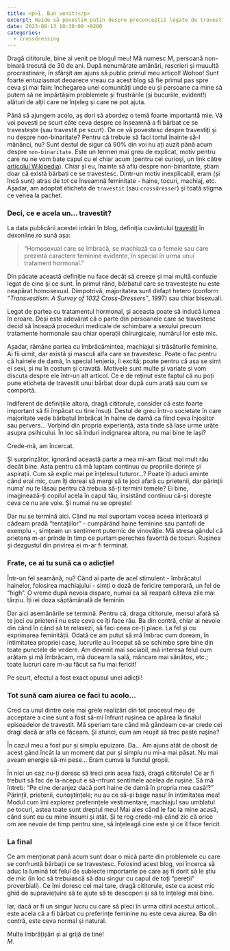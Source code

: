 ```yaml
---
title: <p>1. Bun venit!</p>
excerpt: Haide să povestim puțin despre preconcepții legate de travestiți.
date: 2023-08-13 10:30:00 +0200
categories:
  - crossdressing
---
```

Dragă cititorule, bine ai venit pe blogul meu! Mă numesc M, persoană non-binară trecută de 30 de ani. După nenumărate amânări, rescrieri și muuultă procrastinare, în sfârșit am ajuns să public primul meu articol! Wohoo! Sunt foarte entuziasmat deoarece vreau ca acest blog să fie primul pas spre ceva și mai fain: închegarea unei comunități unde eu și persoane ca mine să putem să ne împărtășim problemele și frustrările (și bucuriile, evident!) alături de alții care ne înțeleg și care ne pot ajuta.

Până să ajungem acolo, aș dori să abordez o temă foarte importantă mie. Vă voi povesti pe scurt câte ceva despre ce înseamnă a fi bărbat ce se travestește (sau travestit pe scurt). De ce vă povestesc despre travestiți și nu despre non-binaritate? Pentru că trebuie să faci tortul înainte să-l mănânci, nu? Sunt destul de sigur că 90% din voi nu ați auzit până acum despre `non-binaritate`. Este un termen mai greu de explicat, motiv pentru care nu ne vom bate capul cu el chiar acum (pentru cei curioși, un link către [articolul Wikipedia][nb_wiki_ro]). Chiar și eu, înainte să aflu despre non-binaritate, știam doar că există bărbați ce se travestesc. Dintr-un motiv inexplicabil, eram (și încă sunt) atras de tot ce înseamnă feminitate - haine, tocuri, machiaj, etc. Așadar, am adoptat eticheta de `travestit` (sau `crossdresser`) și toată stigma ce venea la pachet.

### Deci, ce e acela un... travestit?

La data publicării acestei intrări în blog, definiția cuvântului [travestit][travestit_dex] în dexonline.ro sună așa:

> “Homosexual care se îmbracă, se machiază ca o femeie sau care prezintă caractere feminine evidente, în special în urma unui tratament hormonal.”

Din păcate această definiție nu face decât să creeze și mai multă confuzie legat de cine și ce sunt. În primul rând, bărbatul care se travestește nu este neapărat homosexual. Dimpotrivă, majoritatea sunt defapt hetero (conform <em>“Transvestism: A Survey of 1032 Cross-Dressers”</em>, 1997) sau chiar bisexuali.

Legat de partea cu tratamentul hormonal, și aceasta poate să inducă lumea în eroare. Deși este adevărat că o parte din persoanele care se travestesc decid să înceapă proceduri medicale de schimbare a sexului precum tratamente hormonale sau chiar operații chirurgicale, numărul lor este mic.

Așadar, rămâne partea cu îmbrăcămintea, machiajul și trăsăturile feminine. Ai fii uimit, dar există și masculi alfa care se travestesc. Poate o fac pentru că hainele de damă, în special lenjeria, îi excită; poate pentru că așa se simt ei sexi, și nu în costum și cravată. Motivele sunt multe și variate și vom discuta despre ele într-un alt articol. Ce e de reținut este faptul că nu poți pune eticheta de travestit unui bărbat doar după cum arată sau cum se comportă.

Indiferent de definițiile altora, dragă cititorule, consider că este foarte important să fii împăcat cu tine însuți. Destul de greu într-o societate în care majoritate vede bărbatul îmbrăcat în haine de damă ca fiind ceva înjositor sau pervers… Vorbind din propria experiență, asta tinde să lase urme urâte asupra psihicului. În loc să înduri indignarea altora, nu mai bine te lași?

Crede-mă, am încercat.

Și surprinzător, ignorând această parte a mea mi-am făcut mai mult rău decât bine. Asta pentru că mă luptam continuu cu propriile dorințe și aspirații. Cum să explic mai pe înțelesul tuturor…? Poate îți aduci aminte când erai mic, cum îți doreai să mergi să te joci afară cu prietenii, dar părinții numa’ nu te lăsau pentru că trebuia să-ți termini temele? Ei bine, imaginează-ți copilul acela în capul tău, insistând continuu că-și dorește ceva ce nu are voie. Și numai nu se oprește!

Dar nu se termină aici. Când nu mai suportam vocea aceea interioară și cădeam pradă “tentațiilor” - cumpărând haine feminine sau pantofi de exemplu -, simțeam un sentiment puternic de vinovăție. Mă stresa gândul că prietena m-ar prinde în timp ce purtam perechea favorită de tocuri. Rușinea și dezgustul din privirea ei m-ar fi terminat.

### Frate, ce ai tu sună ca o adicție!

Într-un fel seamănă, nu? Când ai parte de acel stimulent - îmbrăcatul hainelor, folosirea machiajului - simți o doză de fericire temporară, un fel de “high”. O vreme după nevoia dispare, numai ca să reapară câteva zile mai târziu. Îți iei doza săptămânală de feminin.

Dar aici asemănările se termină. Pentru că, draga cititorule, mersul afară să te joci cu prietenii nu este ceva ce îți face rău. Ba din contră, chiar ai nevoie din când în când să te relaxezi, să faci ceea ce-ți place. La fel și cu exprimarea feminității. Odată ce am putut să mă îmbrac cum doream, în intimitatea propriei case, lucrurile au început să se schimbe spre bine din toate punctele de vedere. Am devenit mai sociabil, mă interesa felul cum arătam și mă îmbrăcam, mă duceam la sală, mâncam mai sănătos, etc.; toate lucruri care m-au făcut sa fiu mai fericit!

Pe scurt, efectul a fost exact opusul unei adicții!

### Tot sună cam aiurea ce faci tu acolo…

Cred ca unul dintre cele mai grele realizări din tot procesul meu de acceptare a cine sunt a fost să-mi înfrunt rușinea ce apărea la finalul episoadelor de travestit. Mă speriam tare când mă gândeam ce-ar crede cei dragi dacă ar afla ce făceam. Și atunci, cum am reușit să trec peste rușine?

În cazul meu a fost pur și simplu epuizare. Da… Am ajuns atât de obosit de acest gând încât la un moment dat pur și simplu nu mi-a mai păsat. Nu mai aveam energie să-mi pese… Eram cumva la fundul gropii.

În nici un caz nu-ți doresc să treci prin acea fază, dragă cititorule! Ce ar fi trebuit să fac de la-nceput e să-nfrunt sentimele acelea de rușine. Să mă întreb: “Pe cine deranjez dacă port haine de damă în propria mea casă!?” Părinții, prietenii, cunoștințele; nu au ce să-și bage nasul în intimitatea mea! Modul cum îmi explorez preferințele vestimentare, machiajul sau umblatul pe tocuri, astea toate sunt dreptul meu! Mai ales când le fac la mine acasă, când sunt eu cu mine însumi și atât. Și te rog crede-mă când zic că orice om are nevoie de timp pentru sine, să înțeleagă cine este și ce îl face fericit.

### La final

Ce am menționat pană acum sunt doar o mică parte din problemele cu care se confruntă bărbații ce se travestesc. Folosind acest blog, voi încerca să aduc la lumină tot felul de subiecte importante pe care aș fi dorit să le știu de mic (în loc să trebuiască să dau singur cu capul de toți “pereții” proverbiali). Ce îmi doresc cel mai tare, dragă cititorule, este ca acest mic ghid de supraviețuire să te ajute să te descoperi și să te înțelegi mai bine.

Iar, dacă ar fi un singur lucru cu care să pleci în urma citirii acestui articol… este acela că a fi bărbat cu preferințe feminine nu este ceva aiurea. Ba din contră, este ceva normal și natural.

Multe îmbrățișări și ai grijă de tine!<br><em>M.</em>

[nb_wiki_ro]: https://ro.wikipedia.org/wiki/Gen_non-binar
[travestit_dex]: https://dexonline.ro/definitie/travestit
